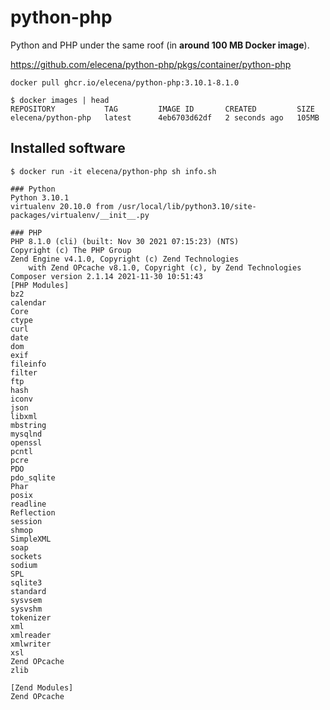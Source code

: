 python-php
==========

Python and PHP under the same roof (in **around 100 MB Docker image**).

https://github.com/elecena/python-php/pkgs/container/python-php

```
docker pull ghcr.io/elecena/python-php:3.10.1-8.1.0
```

```
$ docker images | head
REPOSITORY           TAG         IMAGE ID       CREATED         SIZE
elecena/python-php   latest      4eb6703d62df   2 seconds ago   105MB
```

## Installed software

```
$ docker run -it elecena/python-php sh info.sh

### Python
Python 3.10.1
virtualenv 20.10.0 from /usr/local/lib/python3.10/site-packages/virtualenv/__init__.py

### PHP
PHP 8.1.0 (cli) (built: Nov 30 2021 07:15:23) (NTS)
Copyright (c) The PHP Group
Zend Engine v4.1.0, Copyright (c) Zend Technologies
    with Zend OPcache v8.1.0, Copyright (c), by Zend Technologies
Composer version 2.1.14 2021-11-30 10:51:43
[PHP Modules]
bz2
calendar
Core
ctype
curl
date
dom
exif
fileinfo
filter
ftp
hash
iconv
json
libxml
mbstring
mysqlnd
openssl
pcntl
pcre
PDO
pdo_sqlite
Phar
posix
readline
Reflection
session
shmop
SimpleXML
soap
sockets
sodium
SPL
sqlite3
standard
sysvsem
sysvshm
tokenizer
xml
xmlreader
xmlwriter
xsl
Zend OPcache
zlib

[Zend Modules]
Zend OPcache
```
